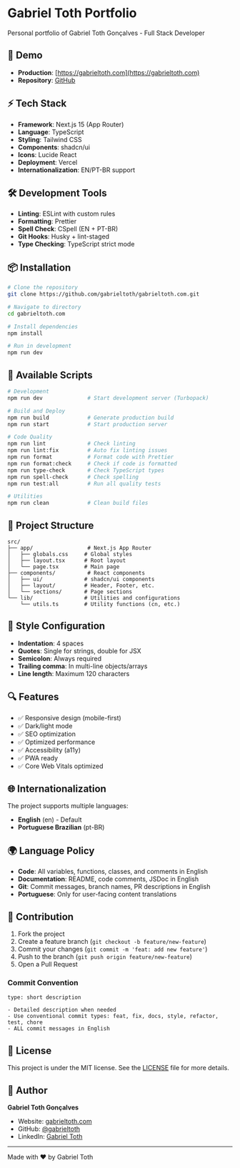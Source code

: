 # Gabriel Toth Portfolio

Personal portfolio of Gabriel Toth Gonçalves - Full Stack Developer

## 🚀 Demo

- **Production**: [https://gabrieltoth.com](https://gabrieltoth.com)
- **Repository**: [GitHub](https://github.com/gabrieltoth)

## ⚡ Tech Stack

- **Framework**: Next.js 15 (App Router)
- **Language**: TypeScript
- **Styling**: Tailwind CSS
- **Components**: shadcn/ui
- **Icons**: Lucide React
- **Deployment**: Vercel
- **Internationalization**: EN/PT-BR support

## 🛠️ Development Tools

- **Linting**: ESLint with custom rules
- **Formatting**: Prettier
- **Spell Check**: CSpell (EN + PT-BR)
- **Git Hooks**: Husky + lint-staged
- **Type Checking**: TypeScript strict mode

## 📦 Installation

```bash
# Clone the repository
git clone https://github.com/gabrieltoth/gabrieltoth.com.git

# Navigate to directory
cd gabrieltoth.com

# Install dependencies
npm install

# Run in development
npm run dev
```

## 🔧 Available Scripts

```bash
# Development
npm run dev              # Start development server (Turbopack)

# Build and Deploy
npm run build            # Generate production build
npm run start            # Start production server

# Code Quality
npm run lint             # Check linting
npm run lint:fix         # Auto fix linting issues
npm run format           # Format code with Prettier
npm run format:check     # Check if code is formatted
npm run type-check       # Check TypeScript types
npm run spell-check      # Check spelling
npm run test:all         # Run all quality tests

# Utilities
npm run clean            # Clean build files
```

## 📁 Project Structure

```
src/
├── app/                 # Next.js App Router
│   ├── globals.css     # Global styles
│   ├── layout.tsx      # Root layout
│   └── page.tsx        # Main page
├── components/          # React components
│   ├── ui/             # shadcn/ui components
│   ├── layout/         # Header, Footer, etc.
│   └── sections/       # Page sections
└── lib/                # Utilities and configurations
    └── utils.ts        # Utility functions (cn, etc.)
```

## 🎨 Style Configuration

- **Indentation**: 4 spaces
- **Quotes**: Single for strings, double for JSX
- **Semicolon**: Always required
- **Trailing comma**: In multi-line objects/arrays
- **Line length**: Maximum 120 characters

## 🔍 Features

- ✅ Responsive design (mobile-first)
- ✅ Dark/light mode
- ✅ SEO optimization
- ✅ Optimized performance
- ✅ Accessibility (a11y)
- ✅ PWA ready
- ✅ Core Web Vitals optimized

## 🌐 Internationalization

The project supports multiple languages:

- **English** (en) - Default
- **Portuguese Brazilian** (pt-BR)

## 🌍 Language Policy

- **Code**: All variables, functions, classes, and comments in English
- **Documentation**: README, code comments, JSDoc in English
- **Git**: Commit messages, branch names, PR descriptions in English
- **Portuguese**: Only for user-facing content translations

## 📝 Contribution

1. Fork the project
2. Create a feature branch (`git checkout -b feature/new-feature`)
3. Commit your changes (`git commit -m 'feat: add new feature'`)
4. Push to the branch (`git push origin feature/new-feature`)
5. Open a Pull Request

### Commit Convention

```
type: short description

- Detailed description when needed
- Use conventional commit types: feat, fix, docs, style, refactor, test, chore
- ALL commit messages in English
```

## 📄 License

This project is under the MIT license. See the [LICENSE](LICENSE) file for more details.

## 👤 Author

**Gabriel Toth Gonçalves**

- Website: [gabrieltoth.com](https://gabrieltoth.com)
- GitHub: [@gabrieltoth](https://github.com/gabrieltoth)
- LinkedIn: [Gabriel Toth](https://linkedin.com/in/gabriel-toth)

---

Made with ❤️ by Gabriel Toth

